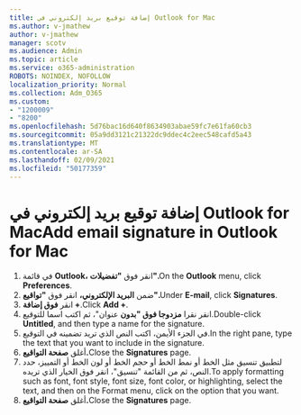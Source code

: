 ```yaml
---
title: إضافة توقيع بريد إلكتروني في Outlook for Mac
ms.author: v-jmathew
author: v-jmathew
manager: scotv
ms.audience: Admin
ms.topic: article
ms.service: o365-administration
ROBOTS: NOINDEX, NOFOLLOW
localization_priority: Normal
ms.collection: Adm_O365
ms.custom:
- "1200009"
- "8200"
ms.openlocfilehash: 5d76bac16d640f8634903abae59fc7e61fa60cb3
ms.sourcegitcommit: 05a9dd3121c21322dc9ddec4c2eec548cafd5a43
ms.translationtype: MT
ms.contentlocale: ar-SA
ms.lasthandoff: 02/09/2021
ms.locfileid: "50177359"
---
```

# <a name="add-email-signature-in-outlook-for-mac"></a><span data-ttu-id="45484-102">إضافة توقيع بريد إلكتروني في Outlook for Mac</span><span class="sxs-lookup"><span data-stu-id="45484-102">Add email signature in Outlook for Mac</span></span>

1. <span data-ttu-id="45484-103">في قائمة **Outlook،** انقر فوق **"تفضيلات".**</span><span class="sxs-lookup"><span data-stu-id="45484-103">On the **Outlook** menu, click **Preferences**.</span></span>
2. <span data-ttu-id="45484-104">ضمن **البريد الإلكتروني،** انقر فوق **"تواقيع".**</span><span class="sxs-lookup"><span data-stu-id="45484-104">Under **E-mail**, click **Signatures**.</span></span>
3. <span data-ttu-id="45484-105">انقر **فوق إضافة +**.</span><span class="sxs-lookup"><span data-stu-id="45484-105">Click **Add +**.</span></span>
4. <span data-ttu-id="45484-106">انقر نقرا **مزدوجا فوق "بدون** عنوان"، ثم اكتب اسما للتوقيع.</span><span class="sxs-lookup"><span data-stu-id="45484-106">Double-click **Untitled**, and then type a name for the signature.</span></span>
5. <span data-ttu-id="45484-107">في الجزء الأيمن، اكتب النص الذي تريد تضمينه في التوقيع.</span><span class="sxs-lookup"><span data-stu-id="45484-107">In the right pane, type the text that you want to include in the signature.</span></span>
6. <span data-ttu-id="45484-108">أغلق **صفحة التواقيع.**</span><span class="sxs-lookup"><span data-stu-id="45484-108">Close the **Signatures** page.</span></span>
7. <span data-ttu-id="45484-109">لتطبيق تنسيق مثل الخط أو نمط الخط أو حجم الخط أو لون الخط أو التمييز، حدد النص، ثم من القائمة "تنسيق"، انقر فوق الخيار الذي تريده.</span><span class="sxs-lookup"><span data-stu-id="45484-109">To apply formatting such as font, font style, font size, font color, or highlighting, select the text, and then on the Format menu, click on the option that you want.</span></span>
8. <span data-ttu-id="45484-110">أغلق **صفحة التواقيع.**</span><span class="sxs-lookup"><span data-stu-id="45484-110">Close the **Signatures** page.</span></span>
